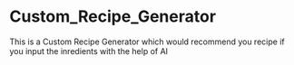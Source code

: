 # Custom_Recipe_Generator
This is a Custom Recipe Generator which would recommend you recipe if you input the inredients with the help of AI 
